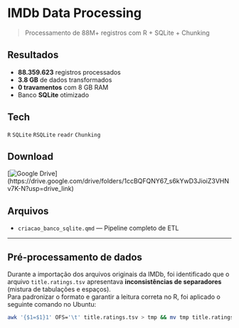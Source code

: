 # IMDb Data Processing

> Processamento de 88M+ registros com R + SQLite + Chunking

## Resultados
- **88.359.623** registros processados  
- **3.8 GB** de dados transformados  
- **0 travamentos** com 8 GB RAM  
- Banco **SQLite** otimizado  

## Tech
`R` `SQLite` `RSQLite` `readr` `Chunking`

## Download
[![Google Drive](https://img.shields.io/badge/🗃️_arquivos_(4.5GB)-4285F4?style=for-the-badge)](https://drive.google.com/drive/folders/1ccBQFQNY67_s6kYwD3JioiZ3VHNv7K-N?usp=drive_link)

## Arquivos
- `criacao_banco_sqlite.qmd` — Pipeline completo de ETL  

---

## Pré-processamento de dados

Durante a importação dos arquivos originais da IMDb, foi identificado que o arquivo `title.ratings.tsv` apresentava **inconsistências de separadores** (mistura de tabulações e espaços).  
Para padronizar o formato e garantir a leitura correta no R, foi aplicado o seguinte comando no Ubuntu:

```bash
awk '{$1=$1}1' OFS='\t' title.ratings.tsv > tmp && mv tmp title.ratings.tsv

